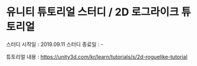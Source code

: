 # 유니티 튜토리얼 스터디 / 2D 로그라이크 튜토리얼

스터디 시작일 : 2019.09.11
스터디 종료일 : -

튜토리얼 내용 : https://unity3d.com/kr/learn/tutorials/s/2d-roguelike-tutorial
